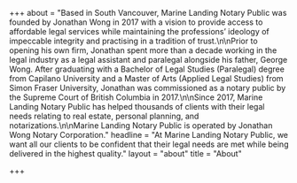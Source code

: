 +++
about = "Based in South Vancouver, Marine Landing Notary Public was founded by Jonathan Wong in 2017 with a vision to provide access to affordable legal services while maintaining the professions’ ideology of impeccable integrity and practising in a tradition of trust.\n\nPrior to opening his own firm, Jonathan spent more than a decade working in the legal industry as a legal assistant and paralegal alongside his father, George Wong. After graduating with a Bachelor of Legal Studies (Paralegal) degree from Capilano University and a Master of Arts (Applied Legal Studies) from Simon Fraser University, Jonathan was commissioned as a notary public by the Supreme Court of British Columbia in 2017.\n\nSince 2017, Marine Landing Notary Public has helped thousands of clients with their legal needs relating to real estate, personal planning, and notarizations.\n\nMarine Landing Notary Public is operated by Jonathan Wong Notary Corporation."
headline = "At Marine Landing Notary Public, we want all our clients to be confident that their legal needs are met while being delivered in the highest quality."
layout = "about"
title = "About"

+++
